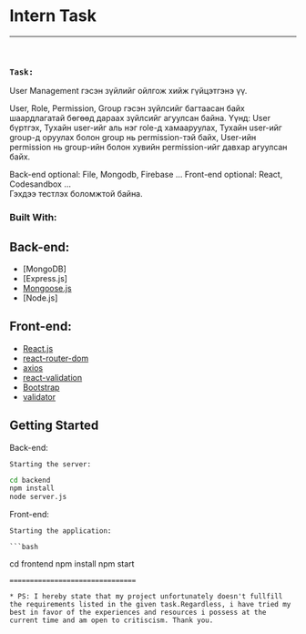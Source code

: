# Intern Task



---
</br>

 ### `Task:`
User Management гэсэн зүйлийг ойлгож хийж гүйцэтгэнэ үү. 

User, Role, Permission, Group гэсэн зүйлсийг багтаасан байх шаардлагатай бөгөөд дараах зүйлсийг агуулсан байна. Үүнд: 
User бүртгэх,
Тухайн user-ийг аль нэг role-д хамааруулах, 
Тухайн user-ийг group-д оруулах болон group нь permission-тэй байх,
User-ийн permission нь group-ийн болон хувийн permission-ийг давхар агуулсан байх.

Back-end optional: File, Mongodb, Firebase …
Front-end optional: React, Codesandbox …  
Гэхдээ тестлэх боломжтой байна.
### Built With:

## Back-end:
* [MongoDB]
* [Express.js]
* [Mongoose.js](https://mongoosejs.com/)
* [Node.js]

## Front-end:
* [React.js](https://reactjs.org/)
* [react-router-dom](https://v5.reactrouter.com/web/guides/quick-start)
* [axios](https://axios-http.com/docs/intro) 
* [react-validation](https://www.npmjs.com/package/react-validation) 
* [Bootstrap](https://getbootstrap.com/) 
* [validator](https://www.npmjs.com/package/validator) 

<!-- GETTING STARTED -->
## Getting Started

 Back-end:
  
    Starting the server:

```bash
cd backend
npm install
node server.js
```
Front-end:

    Starting the application:

    ```bash
cd frontend
npm install
npm start
```
===============================

* PS: I hereby state that my project unfortunately doesn't fullfill the requirements listed in the given task.Regardless, i have tried my best in favor of the experiences and resources i possess at the current time and am open to critiscism. Thank you.
